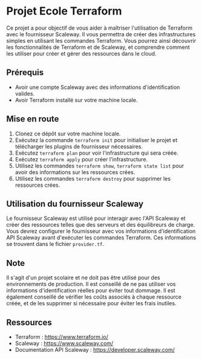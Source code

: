 # Projet Ecole Terraform

Ce projet a pour objectif de vous aider à maîtriser l'utilisation de Terraform avec le fournisseur Scaleway. Il vous permettra de créer des infrastructures simples en utilisant les commandes Terraform. Vous pourrez ainsi découvrir les fonctionnalités de Terraform et de Scaleway, et comprendre comment les utiliser pour créer et gérer des ressources dans le cloud.

## Prérequis 
- Avoir une compte Scaleway avec des informations d'identification valides.
- Avoir Terraform installé sur votre machine locale.

## Mise en route
1. Clonez ce dépôt sur votre machine locale.
2. Exécutez la commande `terraform init` pour initialiser le projet et télécharger les plugins de fournisseur nécessaires.
3. Exécutez `terraform plan` pour voir l'infrastructure qui sera créée.
4. Exécutez `terraform apply` pour créer l'infrastructure.
5. Utilisez les commandes `terraform show`, `terraform state list` pour avoir des informations sur les ressources crées.
6. Utilisez les commandes `terraform destroy` pour supprimer les ressources crées.

## Utilisation du fournisseur Scaleway

Le fournisseur Scaleway est utilisé pour interagir avec l'API Scaleway et créer des ressources telles que des serveurs et des équilibreurs de charge. Vous devrez configurer le fournisseur avec vos informations d'identification API Scaleway avant d'exécuter les commandes Terraform. Ces informations se trouvent dans le fichier `provider.tf`.

## Note

Il s'agit d'un projet scolaire et ne doit pas être utilisé pour des environnements de production. Il est conseillé de ne pas utiliser vos informations d'identification réelles pour éviter tout dommage. Il est également conseillé de vérifier les coûts associés à chaque ressource créée, et de les supprimer si nécessaire pour éviter les frais inutiles.

## Ressources
- Terraform : https://www.terraform.io/
- Scaleway : https://www.scaleway.com/
- Documentation API Scaleway : https://developer.scaleway.com/
